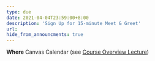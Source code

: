 ```yaml
---
type: due
date: 2021-04-04T23:59:00+8:00
description: 'Sign Up for 15-minute Meet & Greet'
url: 
hide_from_announcments: true
---
```

**Where** 
Canvas Calendar (see [Course Overview Lecture](https://youtu.be/nGYnknL1QFs))
